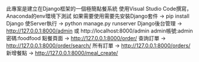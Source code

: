 此專案是建立在Django框架的一個極簡點餐系統
使用Visual Studio Code撰寫，Anaconda的env環境下測試
如果需要使用需要先安裝Django套件 -> pip install Django
使Server執行 -> python manage.py runserver
Django後台管理 -> http://127.0.0.1:8000/admin 或 http://localhost:8000/admin
  admin帳號:admin 密碼:foodfood
點餐頁面 -> http://127.0.0.1:8000/order/
查詢訂單 -> http://127.0.0.1:8000/order/search/
所有訂單 -> http://127.0.0.1:8000/orders/
新增餐點 -> http://127.0.0.1:8000/meal_create/
